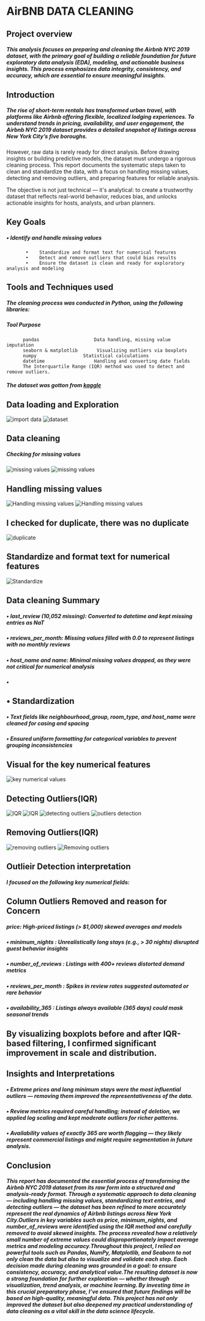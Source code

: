 # AirBNB DATA CLEANING
## Project overview
##### This analysis focuses on preparing and cleaning the Airbnb NYC 2019 dataset, with the primary goal of building a reliable foundation for future exploratory data analysis (EDA), modeling, and actionable business insights. This process emphasizes data integrity, consistency, and accuracy, which are essential to ensure meaningful insights.
## Introduction
##### The rise of short-term rentals has transformed urban travel, with platforms like Airbnb offering flexible, localized lodging experiences. To understand trends in pricing, availability, and user engagement, the Airbnb NYC 2019 dataset provides a detailed snapshot of listings across New York City’s five boroughs.

However, raw data is rarely ready for direct analysis. Before drawing insights or building predictive models, the dataset must undergo a rigorous cleaning process. This report documents the systematic steps taken to clean and standardize the data, with a focus on handling missing values, detecting and removing outliers, and preparing features for reliable analysis.

The objective is not just technical — it's analytical: to create a trustworthy dataset that reflects real-world behavior, reduces bias, and unlocks actionable insights for hosts, analysts, and urban planners.
## Key Goals
#####      •	Identify and handle missing values
           •	Standardize and format text for numerical features
           •	Detect and remove outliers that could bias results
           •	Ensure the dataset is clean and ready for exploratory analysis and modeling

## Tools and Techniques used
##### The cleaning process was conducted in Python, using the following libraries:
#####      Tool	                Purpose
          pandas	                Data handling, missing value imputation
          seaborn & matplotlib	     Visualizing outliers via boxplots
          numpy	                Statistical calculations
          datetime	                Handling and converting date fields
          The Interquartile Range (IQR) method was used to detect and remove outliers.
          
##### The dataset was gotton from [kaggle](https://kaggle.com/dataset) 
## Data loading and Exploration
![import data](https://github.com/omodara12/oibsip_task-No-2/blob/main/images/task2-1.png)
![dataset](https://github.com/omodara12/oibsip_task-No-2/blob/main/task%202-2.png)
## Data cleaning
##### Checking for missing values
![missing values](https://github.com/omodara12/oibsip_task-No-2/blob/main/task%202-4.png)
![missing values](https://github.com/omodara12/oibsip_task-No-2/blob/main/task2_3.png)
## Handling missing values
![Handling missing values](https://github.com/omodara12/oibsip_task-No-2/blob/main/Task2-5.png)
![Handling missing values](https://github.com/omodara12/oibsip_task-No-2/blob/main/Task2-6.png)
## I checked for duplicate, there was no duplicate
![duplicate](https://github.com/omodara12/oibsip_task-No-2/blob/main/Task%202-zero.png)
## Standardize and format text for numerical features
![Standardize](https://github.com/omodara12/oibsip_task-No-2/blob/main/Task2-10.png)
## Data cleaning Summary
##### •	last_review (10,052 missing): Converted to datetime and kept missing entries as NaT
##### •	reviews_per_month: Missing values filled with 0.0 to represent listings with no monthly reviews
##### •	host_name and name: Minimal missing values dropped, as they were not critical for numerical analysis
##### •	
## •	Standardization
##### •	Text fields like neighbourhood_group, room_type, and host_name were cleaned for casing and spacing
##### •	Ensured uniform formatting for categorical variables to prevent grouping inconsistencies


## Visual for the key numerical features
![key numerical values](https://github.com/omodara12/oibsip_task-No-2/blob/main/Task%202-11.png)
## Detecting Outliers(IQR)
![IQR](https://github.com/omodara12/oibsip_task-No-2/blob/main/Task2-14.png)
![IQR](https://github.com/omodara12/oibsip_task-No-2/blob/main/Task2-16.png)
![detecting outliers](https://github.com/omodara12/oibsip_task-No-2/blob/main/Task2-12.png)
![outliers detection](https://github.com/omodara12/oibsip_task-No-2/blob/main/Task2-13.png)
## Removing Outliers(IQR)
![removing outliers](https://github.com/omodara12/oibsip_task-No-2/blob/main/Task2-17.png)
![Removing outliers](https://github.com/omodara12/oibsip_task-No-2/blob/main/Task2-18.png)
## Outlieir Detection interpretation
##### I focused on the following key numerical fields:
## Column	Outliers Removed and reason for Concern
##### price:	            High-priced listings (> $1,000) skewed averages and models	
##### • minimum_nights :	            Unrealistically long stays (e.g., > 30 nights) disrupted guest behavior insights	
##### • number_of_reviews :	 Listings with 400+ reviews distorted demand metrics	
##### • reviews_per_month :	 Spikes in review rates suggested automated or rare behavior	
##### • availability_365 :	 Listings always available (365 days) could mask seasonal trends	
## By visualizing boxplots before and after IQR-based filtering, I confirmed significant improvement in scale and distribution.
## Insights and Interpretations
##### •	Extreme prices and long minimum stays were the most influential outliers — removing them improved the representativeness of the data.
##### •	Review metrics required careful handling; instead of deletion, we applied log scaling and kept moderate outliers for richer patterns.
##### •	Availability values of exactly 365 are worth flagging — they likely represent commercial listings and might require segmentation in future analysis.
## Conclusion
##### This report has documented the essential process of transforming the Airbnb NYC 2019 dataset from its raw form into a structured and analysis-ready format. Through a systematic approach to data cleaning — including handling missing values, standardizing text entries, and detecting outliers — the dataset has been refined to more accurately represent the real dynamics of Airbnb listings across New York City.Outliers in key variables such as price, minimum_nights, and number_of_reviews were identified using the IQR method and carefully removed to avoid skewed insights. The process revealed how a relatively small number of extreme values could disproportionately impact average metrics and modeling accuracy.Throughout this project, I relied on powerful tools such as Pandas, NumPy, Matplotlib, and Seaborn to not only clean the data but also to visualize and validate each step. Each decision made during cleaning was grounded in a goal: to ensure consistency, accuracy, and analytical value.The resulting dataset is now a strong foundation for further exploration — whether through visualization, trend analysis, or machine learning. By investing time in this crucial preparatory phase, I’ve ensured that future findings will be based on high-quality, meaningful data. This project has not only improved the dataset but also deepened my practical understanding of data cleaning as a vital skill in the data science lifecycle.








